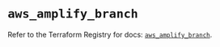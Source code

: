 # `aws_amplify_branch`

Refer to the Terraform Registry for docs: [`aws_amplify_branch`](https://registry.terraform.io/providers/hashicorp/aws/6.7.0/docs/resources/amplify_branch).
